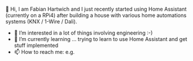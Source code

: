 👋 Hi, I am Fabian Hartwich and I just recently started using Home Assistant (currently on a RPi4) after building a house with various home automations systems (KNX / 1-Wire / Dali).
- 👀 I’m interested in a lot of things involving engineering :-)
- 🌱 I’m currently learning  ... trying to learn to use Home Assistant and get stuff implemented
- 📫 How to reach me: e.g.

<!---
fabianhartwich/fabianhartwich is a ✨ special ✨ repository because its `README.md` (this file) appears on your GitHub profile.
You can click the Preview link to take a look at your changes.
--->
